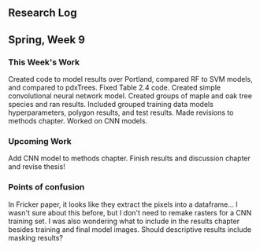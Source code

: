 ## Research Log


Spring, Week 9
----------------
  
### This Week's Work

Created code to model results over Portland, compared RF to SVM models, and compared to pdxTrees. Fixed Table 2.4 code. Created simple convolutional neural network model.
Created groups of maple and oak tree species and ran results. Included grouped training data models hyperparameters, polygon results, and test results. Made revisions to methods chapter. Worked on CNN models.

### Upcoming Work

Add CNN model to methods chapter. Finish results and discussion chapter and revise thesis!

### Points of confusion

In Fricker paper, it looks like they extract the pixels into a dataframe... I wasn't sure about this before, but I don't need to remake rasters for a CNN training set. I was also wondering what to include in the results chapter besides training and final model images. Should descriptive results include masking results?

